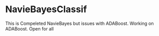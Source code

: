 # NavieBayesClassif

This is Compeleted NavieBayes but issues with ADABoost. Working on ADABoost. Open for all
